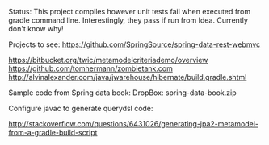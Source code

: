 Status:
  This project compiles however unit tests fail when executed from gradle command line.  Interestingly, they pass if run
  from Idea. Currently don't know why!


Projects to see:
https://github.com/SpringSource/spring-data-rest-webmvc

https://bitbucket.org/twic/metamodelcriteriademo/overview
https://github.com/tomhermann/zombietank.com
http://alvinalexander.com/java/jwarehouse/hibernate/build.gradle.shtml

Sample code from Spring data book:
  DropBox: spring-data-book.zip



Configure javac to generate querydsl code:

http://stackoverflow.com/questions/6431026/generating-jpa2-metamodel-from-a-gradle-build-script



